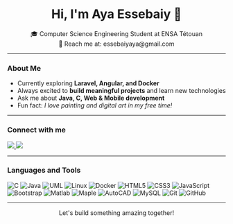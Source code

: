 <h1 align="center">Hi, I'm Aya Essebaiy 👋</h1>

<p align="center">
🎓 Computer Science Engineering Student at ENSA Tétouan <br>
📧 Reach me at: essebaiyaya@gmail.com
</p>

---

###  **About Me**

-  Currently exploring **Laravel, Angular, and Docker**
-  Always excited to **build meaningful projects** and learn new technologies
-  Ask me about **Java, C, Web & Mobile development**
-  Fun fact: *I love painting and digital art in my free time!*

---

###  **Connect with me**

<p>
  <a href="http://linkedin.com/in/aya-essebaiy-698a55341/" target="_blank">
    <img src="https://img.shields.io/badge/-LinkedIn-%230077B5?style=for-the-badge&logo=linkedin&logoColor=white"/>
  </a>
  <a href="https://github.com/essebaiyayaa" target="_blank">
    <img src="https://img.shields.io/badge/-GitHub-181717?style=for-the-badge&logo=github&logoColor=white"/>
  </a>
</p>

---

###  **Languages and Tools**

<p>
  <img src="https://img.shields.io/badge/C-00599C?style=for-the-badge&logo=c&logoColor=white" alt="C"/>
  <img src="https://img.shields.io/badge/Java-ED8B00?style=for-the-badge&logo=java&logoColor=white" alt="Java"/>
  <img src="https://img.shields.io/badge/UML-FFFFFF?style=for-the-badge&logoColor=black" alt="UML"/>
  <img src="https://img.shields.io/badge/Linux-FCC624?style=for-the-badge&logo=linux&logoColor=black" alt="Linux"/>
  <img src="https://img.shields.io/badge/Docker-2496ED?style=for-the-badge&logo=docker&logoColor=white" alt="Docker"/>
  <img src="https://img.shields.io/badge/HTML5-E34F26?style=for-the-badge&logo=html5&logoColor=white" alt="HTML5"/>
  <img src="https://img.shields.io/badge/CSS3-1572B6?style=for-the-badge&logo=css3&logoColor=white" alt="CSS3"/>
  <img src="https://img.shields.io/badge/JavaScript-F7DF1E?style=for-the-badge&logo=javascript&logoColor=black" alt="JavaScript"/>
  <img src="https://img.shields.io/badge/Bootstrap-563D7C?style=for-the-badge&logo=bootstrap&logoColor=white" alt="Bootstrap"/>
  <img src="https://img.shields.io/badge/Matlab-0076A8?style=for-the-badge&logo=Mathworks&logoColor=white" alt="Matlab"/>
  <img src="https://img.shields.io/badge/Maple-000000?style=for-the-badge&logo=maple&logoColor=white" alt="Maple"/>
  <img src="https://img.shields.io/badge/AutoCAD-C40000?style=for-the-badge&logo=autodesk&logoColor=white" alt="AutoCAD"/>
  <img src="https://img.shields.io/badge/MySQL-4479A1?style=for-the-badge&logo=mysql&logoColor=white" alt="MySQL"/>
  <img src="https://img.shields.io/badge/Git-F05032?style=for-the-badge&logo=git&logoColor=white" alt="Git"/>
  <img src="https://img.shields.io/badge/GitHub-181717?style=for-the-badge&logo=github&logoColor=white" alt="GitHub"/>
</p>

---

<p align="center">
 Let's build something amazing together!
</p>
